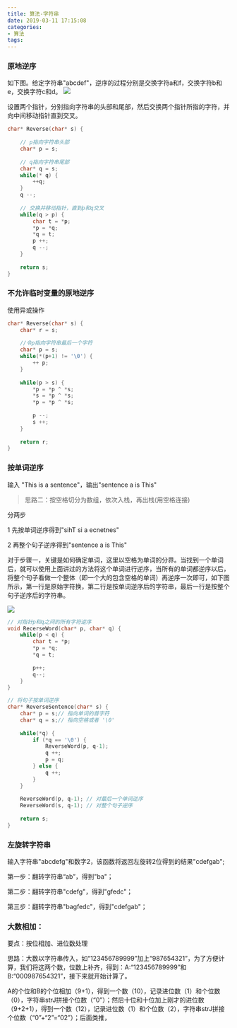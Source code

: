 ```yaml
---
title: 算法-字符串
date: 2019-03-11 17:15:08
categories:
- 算法
tags:
---
```


### 原地逆序

如下图。给定字符串"abcdef"，逆序的过程分别是交换字符a和f，交换字符b和e，交换字符c和d。
![](https://ws4.sinaimg.cn/large/006tKfTcly1g0yz8npqwqj30h80a3jre.jpg)

设置两个指针，分别指向字符串的头部和尾部，然后交换两个指针所指的字符，并向中间移动指针直到交叉。
```c
char* Reverse(char* s) {
    
    // p指向字符串头部
    char* p = s;
    
    // q指向字符串尾部
    char* q = s;
    while(* q) {
        ++q;
    }
    q --;
    
    // 交换并移动指针，直到p和q交叉
    while(q > p) {
        char t = *p;
        *p = *q;
        *q = t;
        p ++;
        q --;
    }
    
    return s;
}
```





### 不允许临时变量的原地逆序

使用异或操作

```c
char* Reverse(char* s) {
    char* r = s;
    
    //令p指向字符串最后一个字符
    char* p = s;
    while(*(p+1) != '\0') {
        ++ p;
    }
    
    while(p > s) {
        *p = *p ^ *s;
        *s = *p ^ *s;
        *p = *p ^ *s;
        
        p --;
        s ++;
    }
    
    return r;
}
```



### 按单词逆序

输入 "This is a sentence"，输出"sentence a is This"

>  思路二：按空格切分为数组，依次入栈，再出栈(用空格连接) 

分两步

1 先按单词逆序得到"sihT si a ecnetnes"

2 再整个句子逆序得到"sentence a is This"

对于步骤一，关键是如何确定单词，这里以空格为单词的分界。当找到一个单词后，就可以使用上面讲过的方法将这个单词进行逆序，当所有的单词都逆序以后，将整个句子看做一个整体（即一个大的包含空格的单词）再逆序一次即可，如下图所示，第一行是原始字符换，第二行是按单词逆序后的字符串，最后一行是按整个句子逆序后的字符串。

![](https://ws1.sinaimg.cn/large/006tKfTcly1g0zq457otej30hb0ab0sv.jpg)

```c
// 对指针p和q之间的所有字符逆序
void RecerseWord(char* p, char* q) {
    while(p < q) {
        char t = *p;
        *p = *q;
        *q = t;
        
        p++;
        q--;
    }
}

// 将句子按单词逆序
char* ReverseSentence(char* s) {
    char* p = s;// 指向单词的首字符
    char* q = s;// 指向空格或者 '\0'
    
    while(*q) {
        if (*q == '\0') {
            ReverseWord(p, q-1);
            q ++;
            p = q;
        } else {
            q ++;
        }
    }
    
    ReverseWord(p, q-1); // 对最后一个单词逆序
    ReverseWord(s, q-1); // 对整个句子逆序
    
    return s;
}
```




### 左旋转字符串
输入字符串"abcdefg"和数字2，该函数将返回左旋转2位得到的结果"cdefgab"; 

第一步：翻转字符串“ab”，得到"ba"； 

第二步：翻转字符串"cdefg"，得到"gfedc"； 

第三步：翻转字符串"bagfedc"，得到"cdefgab"； 



### 大数相加：

要点：按位相加、进位数处理

思路：大数以字符串传入，如“123456789999”加上“987654321”，为了方便计算，我们将这两个数，位数上补齐，得到：A:“123456789999”和B:“000987654321”，接下来就开始计算了。

 A的个位和B的个位相加（9+1），得到一个数（10），记录进位数（1）和个位数（0），字符串strJ拼接个位数（“0”）；然后十位和十位加上刚才的进位数（9+2+1），得到一个数（12），记录进位数（1）和个位数（2），字符串strJ拼接个位数（“0”+“2”=“02”）；后面类推，